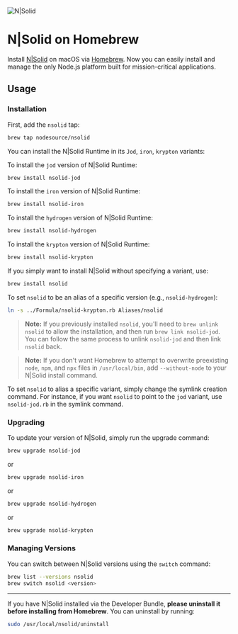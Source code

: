 ![N|Solid](/images/nsolid-homebrew.png)

# N|Solid on Homebrew

Install [N|Solid](https://nodesource.com/products/nsolid) on macOS via [Homebrew](https://brew.sh). Now you can easily install and manage the only Node.js platform built for mission-critical applications.

## Usage

### Installation

First, add the `nsolid` tap:

```bash
brew tap nodesource/nsolid
```

You can install the N|Solid Runtime in its `Jod`, `iron`, `krypton` variants:

To install the `jod` version of N|Solid Runtime:

```bash
brew install nsolid-jod
```

To install the `iron` version of N|Solid Runtime:

```bash
brew install nsolid-iron
```

To install the `hydrogen` version of N|Solid Runtime:

```bash
brew install nsolid-hydrogen
```

To install the `krypton` version of N|Solid Runtime:

```bash
brew install nsolid-krypton
```

If you simply want to install N|Solid without specifying a variant, use:

```bash
brew install nsolid
```

To set `nsolid` to be an alias of a specific version (e.g., `nsolid-hydrogen`):

```bash
ln -s ../Formula/nsolid-krypton.rb Aliases/nsolid
```

> **Note:** If you previously installed `nsolid`, you'll need to `brew unlink nsolid` to allow the installation, and then run `brew link nsolid-jod`. You can follow the same process to unlink `nsolid-jod` and then link `nsolid` back.

> **Note:** If you don't want Homebrew to attempt to overwrite preexisting `node`, `npm`, and `npx` files in `/usr/local/bin`, add `--without-node` to your N|Solid install command.

To set `nsolid` to alias a specific variant, simply change the symlink creation command. For instance, if you want `nsolid` to point to the `jod` variant, use `nsolid-jod.rb` in the symlink command.

### Upgrading

To update your version of N|Solid, simply run the upgrade command:

```bash
brew upgrade nsolid-jod
```

or

```bash
brew upgrade nsolid-iron
```

or

```bash
brew upgrade nsolid-hydrogen
```

or

```bash
brew upgrade nsolid-krypton
```

### Managing Versions

You can switch between N|Solid versions using the `switch` command:

```bash
brew list --versions nsolid
brew switch nsolid <version>
```

---

If you have N|Solid installed via the Developer Bundle, **please uninstall it before installing from Homebrew**. You can uninstall by running:

```bash
sudo /usr/local/nsolid/uninstall
```
